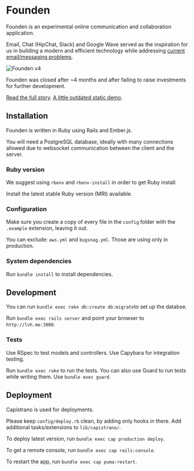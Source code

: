 # Founden

Founden is an experimental online communication and collaboration application.

Email, Chat (HipChat, Slack) and Google Wave served as the inspiration for us
in building a modern and efficient technology while addressing [current
email/messaging problems](http://en.wikipedia.org/wiki/E-mail#Problems).

![Founden v4](https://s3.amazonaws.com/screenshots.angel.co/d4/280048/ddff3a1d18b55b27c2cb36be44f0705d-original.png)

Founden was closed after ~4 months and after failing to raise investments for
further development.

[Read the full story](http://ampersate.com/the-last-7-months-of-our-venture).
[A little outdated static demo](http://proto.doersapp.com.s3.amazonaws.com/index.html).

## Installation

Founden is written in Ruby using Rails and Ember.js.

You will need a PostgreSQL database, ideally with many connections allowed due
to websocket communication between the client and the server.

### Ruby version

We suggest using `rbenv` and `rbenv-install` in order to get Ruby install.

Install the latest stable Ruby version (MRI) available.

### Configuration

Make sure you create a copy of every file in the `config` folder with the
`.example` extension, leaving it out.

You can exclude: `aws.yml` and `bugsnag.yml`.
Those are using only in production.

### System dependencies

Run `bundle install` to install dependencies.

## Development

You can run `bundle exec rake db:create db:migrate`to set up the databse.

Run `bundle exec rails server` and point your browser to `http://lvh.me:3000`.

### Tests

Use RSpec to test models and controllers.
Use Capybara for integration testing.

Run `bundle exec rake` to run the tests.
You can also use Guard to run tests while writing them. Use `bundle exec guard`.

## Deployment

Capistrano is used for deployments.

Please keep `config/deploy.rb` clean, by adding only hooks in there.
Add additional tasks/extensions to `lib/capistrano/`.

To deploy latest version, run `bundle exec cap production deploy`.

To get a remote console, run `bundle exec cap rails:console`.

To restart the app, run `bundle exec cap puma:restart`.
